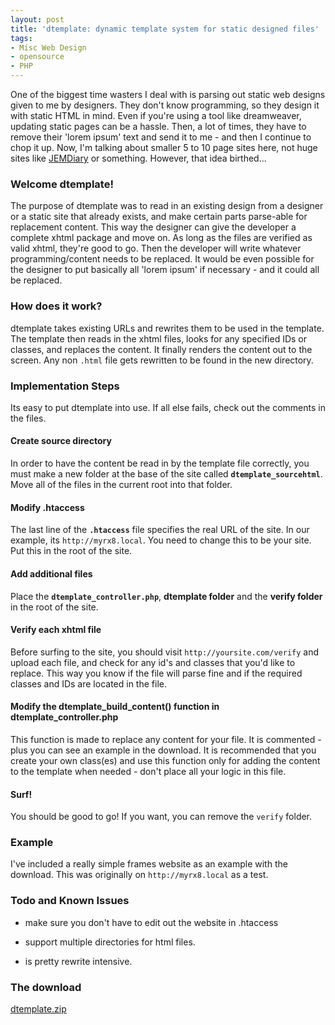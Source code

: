 ```yaml
---
layout: post
title: 'dtemplate: dynamic template system for static designed files'
tags:
- Misc Web Design
- opensource
- PHP
---
```

One of the biggest time wasters I deal with is parsing out static web designs given to me by designers.  They don't know programming, so they design it with static HTML in mind.  Even if you're using a tool like dreamweaver, updating static pages can be a hassle.  Then, a lot of times, they have to remove their 'lorem ipsum' text and send it to me - and then I continue to chop it up.  Now, I'm talking about smaller 5 to 10 page sites here, not huge sites like [JEMDiary](http://jemdiary.com) or something.  However, that idea birthed...

### Welcome dtemplate!

The purpose of dtemplate was to read in an existing design from a designer or a static site that already exists, and make certain parts parse-able for replacement content.  This way the designer can give the developer a complete xhtml package and move on.  As long as the files are verified as valid xhtml, they're good to go.  Then the developer will write whatever programming/content needs to be replaced.  It would be even possible for the designer to put basically all 'lorem ipsum' if necessary - and it could all be replaced.

### How does it work?

dtemplate takes existing URLs and rewrites them to be used in the template.  The template then reads in the xhtml files, looks for any specified IDs or classes, and replaces the content.  It finally renders the content out to the screen.  Any non `.html` file gets rewritten to be found in the new directory.

### Implementation Steps

Its easy to put dtemplate into use.  If all else fails, check out the comments in the files.

#### Create source directory

In order to have the content be read in by the template file correctly, you must make a new folder at the base of the site called **`dtemplate_sourcehtml`**.  Move all of the files in the current root into that folder.

#### Modify .htaccess

The last line of the **`.htaccess`** file specifies the real URL of the site.  In our example, its `http://myrx8.local`.  You need to change this to be your site.  Put this in the root of the site.

#### Add additional files

Place the **`dtemplate_controller.php`**, **dtemplate folder** and the **verify folder** in the root of the site.

#### Verify each xhtml file

Before surfing to the site, you should visit `http://yoursite.com/verify` and upload each file, and check for any id's and classes that you'd like to replace.  This way you know if the file will parse fine and if the required classes and IDs are located in the file.

#### Modify the dtemplate_build_content() function in dtemplate_controller.php

This function is made to replace any content for your file.  It is commented - plus you can see an example in the download.  It is recommended that you create your own class(es) and use this function only for adding the content to the template when needed - don't place all your logic in this file.

#### Surf!

You should be good to go!  If you want, you can remove the `verify` folder.

### Example

I've included a really simple frames website as an example with the download.  This was originally on `http://myrx8.local` as a test.

### Todo and Known Issues

- make sure you don't have to edit out the website in .htaccess

- support multiple directories for html files.

- is pretty rewrite intensive.

### The download

[dtemplate.zip](/uploads/2008/dtemplate.zip)
